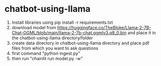 # chatbot-using-llama
1. Install libraries using pip install -r requirements.txt
2. download model from https://huggingface.co/TheBloke/Llama-2-7B-Chat-GGML/blob/main/llama-2-7b-chat.ggmlv3.q8_0.bin and place it in the chatbot-using-llama directory/folder
3. create data directory in chatbot-using-llama directory and place pdf files from which you want to ask questions
4. first command "python ingest.py"
5. then run "chainlit run model.py -w"
